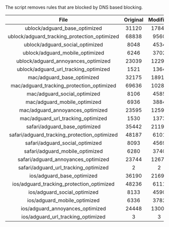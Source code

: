 The script removes rules that are blocked by DNS based blocking.


| File | Original | Modified |
|:----:|:-----:|:-----:|
| ublock/adguard_base_optimized | 31120 | 17845 |
| ublock/adguard_tracking_protection_optimized | 68838 | 9560 |
| ublock/adguard_social_optimized | 8048 | 4534 |
| ublock/adguard_mobile_optimized | 6246 | 3702 |
| ublock/adguard_annoyances_optimized | 23039 | 12292 |
| ublock/adguard_url_tracking_optimized | 1521 | 1364 |
| mac/adguard_base_optimized | 32175 | 18911 |
| mac/adguard_tracking_protection_optimized | 69636 | 10289 |
| mac/adguard_social_optimized | 8106 | 4585 |
| mac/adguard_mobile_optimized | 6936 | 3884 |
| mac/adguard_annoyances_optimized | 23595 | 12597 |
| mac/adguard_url_tracking_optimized | 1530 | 1373 |
| safari/adguard_base_optimized | 35442 | 21190 |
| safari/adguard_tracking_protection_optimized | 48187 | 6101 |
| safari/adguard_social_optimized | 8093 | 4569 |
| safari/adguard_mobile_optimized | 6280 | 3740 |
| safari/adguard_annoyances_optimized | 23744 | 12673 |
| safari/adguard_url_tracking_optimized | 2 | 2 |
| ios/adguard_base_optimized | 36190 | 21696 |
| ios/adguard_tracking_protection_optimized | 48236 | 6111 |
| ios/adguard_social_optimized | 8133 | 4590 |
| ios/adguard_mobile_optimized | 6336 | 3782 |
| ios/adguard_annoyances_optimized | 24448 | 13004 |
| ios/adguard_url_tracking_optimized | 3 | 3 |
